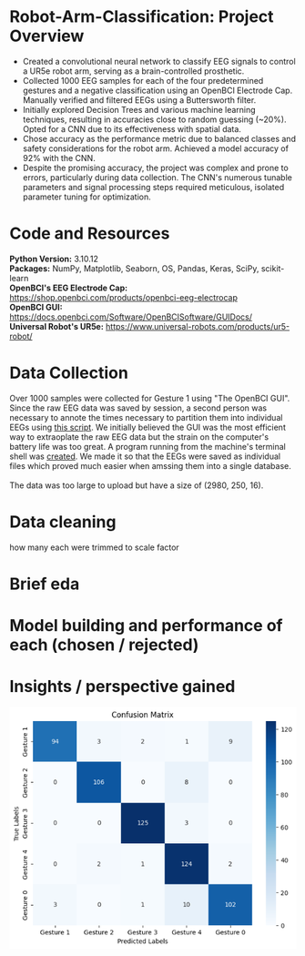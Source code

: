 # Robot-Arm-Classification: Project Overview
- Created a convolutional neural network to classify EEG signals to control a UR5e robot arm, serving as a brain-controlled prosthetic.
- Collected 1000 EEG samples for each of the four predetermined gestures and a negative classification using an OpenBCI Electrode Cap. Manually verified and filtered EEGs using a Buttersworth filter.
- Initially explored Decision Trees and various machine learning techniques, resulting in accuracies close to random guessing (~20%). Opted for a CNN due to its effectiveness with spatial data.
- Chose accuracy as the performance metric due to balanced classes and safety considerations for the robot arm. Achieved a model accuracy of 92% with the CNN.
- Despite the promising accuracy, the project was complex and prone to errors, particularly during data collection. The CNN's numerous tunable parameters and signal processing steps required meticulous, isolated parameter tuning for optimization.



# Code and Resources 
**Python Version:** 3.10.12 <br>
**Packages:** NumPy, Matplotlib, Seaborn, OS, Pandas, Keras, SciPy, scikit-learn <br>
**OpenBCI's EEG Electrode Cap:** https://shop.openbci.com/products/openbci-eeg-electrocap <br>
**OpenBCI GUI:** https://docs.openbci.com/Software/OpenBCISoftware/GUIDocs/ <br>
**Universal Robot's UR5e:** https://www.universal-robots.com/products/ur5-robot/<br>



# Data Collection
Over 1000 samples were collected for Gesture 1 using "The OpenBCI GUI". Since the raw EEG data was saved by session, a second person was necessary to annote the times necessary to partition them into individual EEGs using [this script](/OpenBCI_GUI_Timing.py). We initially believed the GUI was the most efficient way to extraoplate the raw EEG data but the strain on the computer's battery life was too great. A program running from the machine's terminal shell was [created](/BCI_LiveFeeding.py). We made it so that the EEGs were saved as individual files which proved much easier when amssing them into a single database. <br><br>
The data was too large to upload but have a size of (2980, 250, 16).


# Data cleaning
how many each were trimmed to
scale factor

# Brief eda
# Model building and performance of each (chosen / rejected)
# Insights / perspective gained




    
![Image](/images/BME_CM.png)

